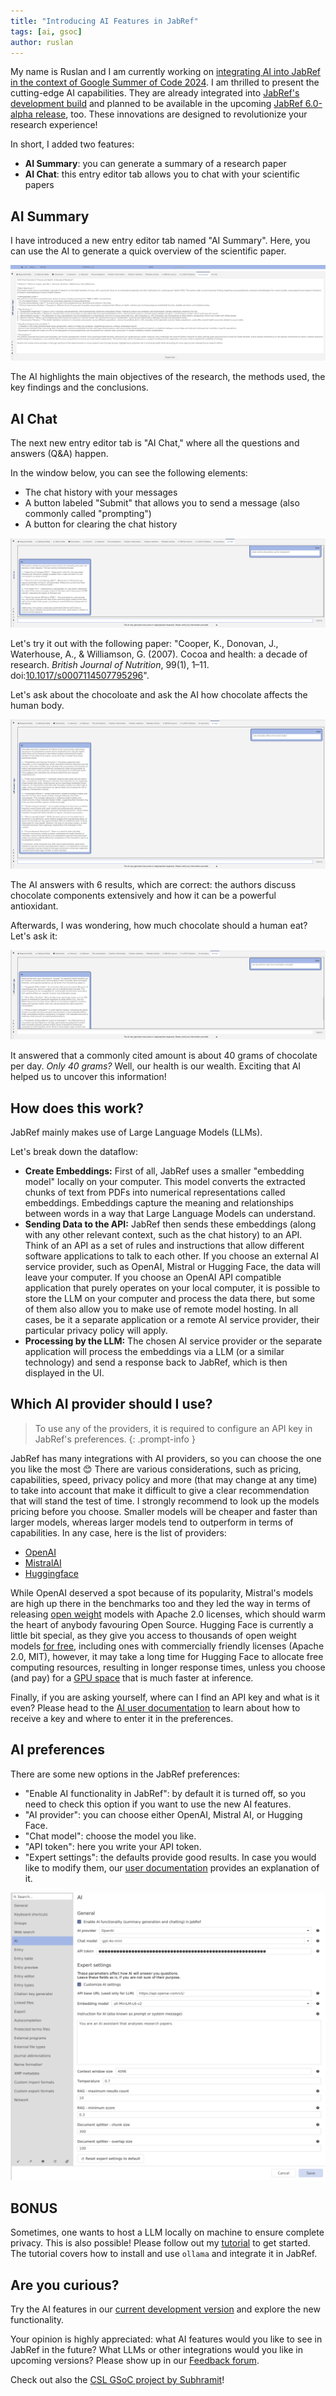 ```yaml
---
title: "Introducing AI Features in JabRef"
tags: [ai, gsoc]
author: ruslan
---
```


My name is Ruslan and I am currently working on [integrating AI into JabRef in the context of Google Summer of Code 2024](https://summerofcode.withgoogle.com/programs/2024/projects/nFxX1kbl).
I am thrilled to present the cutting-edge AI capabilities.
They are already integrated into [JabRef's development build](https://builds.jabref.org/main/) and planned to be available in the upcoming [JabRef 6.0-alpha release](https://github.com/JabRef/jabref/milestone/34), too.
These innovations are designed to revolutionize your research experience!

In short, I added two features:

- **AI Summary**: you can generate a summary of a research paper
- **AI Chat**: this entry editor tab allows you to chat with your scientific papers

## AI Summary

I have introduced a new entry editor tab named "AI Summary".
Here, you can use the AI to generate a quick overview of the scientific paper.

![AI summary tab screenshot](../img/AiSummary.png)

The AI highlights the main objectives of the research, the methods used, the key findings and the conclusions.

## AI Chat

The next new entry editor tab is "AI Chat," where all the questions and answers (Q&A) happen.

In the window below, you can see the following elements:

- The chat history with your messages
- A button labeled "Submit" that allows you to send a message (also commonly called "prompting")
- A button for clearing the chat history

![AI chat tab screenshot](../img/AiChat.png)

Let's try it out with the following paper: "Cooper, K., Donovan, J., Waterhouse, A., & Williamson, G. (2007). Cocoa and health: a decade of research. *British Journal of Nutrition*, 99(1), 1–11. doi:[10.1017/s0007114507795296](https://doi.org/10.1017/s0007114507795296)".

Let's ask about the chocoloate and ask the AI how chocolate affects the human body.

![AI first question and answer](../img/AiQuestion1.png)

The AI answers with 6 results, which are correct:
the authors discuss chocolate components extensively and how it can be a powerful antioxidant.

Afterwards, I was wondering, how much chocolate should a human eat? Let's ask it:

![AI second question and answer](../img/AiQuestion2.png)

It answered that a commonly cited amount is about 40 grams of chocolate per day.
*Only 40 grams?*
Well, our health is our wealth.
Exciting that AI helped us to uncover this information!

## How does this work?

JabRef mainly makes use of Large Language Models (LLMs).

Let's break down the dataflow:

* **Create Embeddings:** First of all, JabRef uses a smaller "embedding model" locally on your computer. This model converts the extracted chunks of text from PDFs into numerical representations called embeddings. Embeddings capture the meaning and relationships between words in a way that Large Language Models can understand.
* **Sending Data to the API:**  JabRef then sends these embeddings (along with any other relevant context, such as the chat history) to an API. Think of an API as a set of rules and instructions that allow different software applications to talk to each other. If you choose an external AI service provider, such as OpenAI, Mistral or Hugging Face, the data will leave your computer. If you choose an OpenAI API compatible application that purely operates on your local computer, it is possible to store the LLM on your computer and process the data there, but some of them also allow you to make use of remote model hosting. In all cases, be it a separate application or a remote AI service provider, their particular privacy policy will apply.
* **Processing by the LLM:** The chosen AI service provider or the separate application will process the embeddings via a LLM (or a similar technology) and send a response back to JabRef, which is then displayed in the UI.

## Which AI provider should I use?

> To use any of the providers, it is required to configure an API key in JabRef's preferences.
{: .prompt-info }

JabRef has many integrations with AI providers, so you can choose the one you like the most 😊
There are various considerations, such as pricing, capabilities, speed, privacy policy and more (that may change at any time) to take into account that make it difficult to give a clear recommendation that will stand the test of time. I strongly recommend to look up the models pricing before you choose. Smaller models will be cheaper and faster than larger models, whereas larger models tend to outperform in terms of capabilities. In any case, here is the list of providers:

- [OpenAI](https://platform.openai.com/docs/models)
- [MistralAI](https://docs.mistral.ai/getting-started/models/)
- [Huggingface](https://huggingface.co/models?pipeline_tag=text-generation&sort=trending)

While OpenAI deserved a spot because of its popularity, Mistral's models are high up there in the benchmarks too and they led the way in terms of releasing [open weight](https://github.com/Open-Weights/Definition) models with Apache 2.0 licenses, which should warm the heart of anybody favouring Open Source. Hugging Face is currently a little bit special, as they give you access to thousands of open weight models [for free](https://huggingface.co/docs/api-inference/index), including ones with commercially friendly licenses (Apache 2.0, MIT), however, it may take a long time for Hugging Face to allocate free computing resources, resulting in longer response times, unless you choose (and pay) for a [GPU space](https://huggingface.co/docs/hub/spaces-gpus) that is much faster at inference.

Finally, if you are asking yourself, where can I find an API key and what is it even? Please head to the [AI user documentation](https://docs.jabref.org/ai/ai-providers-and-api-keys) to learn about how to receive a key and where to enter it in the preferences.

## AI preferences

There are some new options in the JabRef preferences:

- "Enable AI functionality in JabRef": by default it is turned off, so you need to check this option if you want to use the new AI features.
- "AI provider": you can choose either OpenAI, Mistral AI, or Hugging Face.
- "Chat model": choose the model you like.
- "API token": here you write your API token.
- "Expert settings": the defaults provide good results. In case you would like to modify them, our [user documentation](https://docs.jabref.org/ai) provides an explanation of it.

![AI preferences](../img/AiPreferences.png)

## BONUS

Sometimes, one wants to host a LLM locally on machine to ensure complete privacy.
This is also possible!
Please follow out my [tutorial](https://docs.jabref.org/ai/local-llm) to get started.
The tutorial covers how to install and use `ollama` and integrate it in JabRef.

## Are you curious?

Try the AI features in our [current development version](https://builds.jabref.org/main/) and explore the new functionality.

Your opinion is highly appreciated:
what AI features would you like to see in JabRef in the future?
What LLMs or other integrations would you like in upcoming versions?
Please show up in our [Feedback forum](https://discourse.jabref.org/c/feedback/3).

Check out also the [CSL GSoC project by Subhramit](https://blog.jabref.org/2024/08/26/GSoC-CSL/)!
